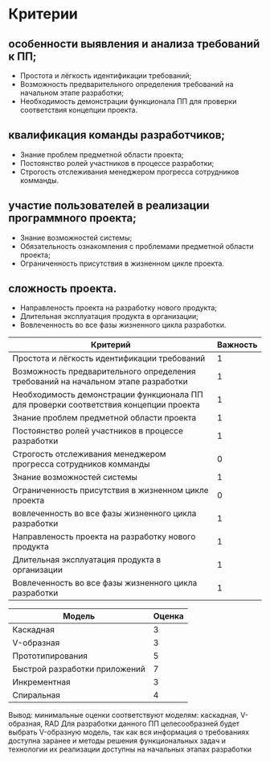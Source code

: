 # Критерии
## особенности выявления и анализа требований к ПП;
- Простота и лёгкость идентификации требований;
- Возможность предварительного определения требований на начальном этапе разработки;
- Необходимость демонстрации функционала ПП для проверки соответствия концепции проекта.
## квалификация команды разработчиков;
- Знание проблем предметной области проекта;
- Постоянство ролей участников в процессе разработки;
- Строгость отслеживания менеджером прогресса сотрудников комманды.
## участие пользователей в реализации программного проекта;
- Знание возможностей системы;
- Обязательность ознакомления с проблемами предметной области проекта;
- Ограниченность присутствия в жизненном цикле проекта.
## сложность проекта.
- Направленость проекта на разработку нового продукта;
- Длительная эксплуатация продукта в организации;
- Вовлеченность во все фазы жизненного цикла разработки.

| Критерий | Важность | 
| ------ | ------ |
| Простота и лёгкость идентификации требований | 1 |
| Возможность предварительного определения требований на начальном этапе разработки | 1 |
| Необходимость демонстрации функционала ПП для проверки соответствия концепции проекта | 1 |
| Знание проблем предметной области проекта | 1 |
| Постоянство ролей участников в процессе разработки | 1 |
| Строгость отслеживания менеджером прогресса сотрудников комманды | 0 |
| Знание возможностей системы | 1 |
| Ограниченность присутствия в жизненном цикле проекта | 0 |
| вовлеченность во все фазы жизненного цикла разработки | 1 |
| Направленость проекта на разработку нового продукта | 1 |
| Длительная эксплуатация продукта в организации | 1 |
| Вовлеченность во все фазы жизненного цикла разработки | 1 |

| Модель | Оценка |
| ------ | ------ |
| Каскадная | 3 | 
| V-образная | 3 | 
| Прототипирования | 5 | 
| Быстрой разработки приложений | 7 | 
| Инкрементная | 3 | 
| Спиральная | 4 | 

Вывод: минимальные оценки соответствуют моделям: каскадная, V-образная, RAD
Для разработки данного ПП целесообразней будет выбрать V-образную модель, так как вся информация о требованиях доступна заранее и методы решения функциональных задач и технологии их реализации доступны на начальных этапах разработки 
